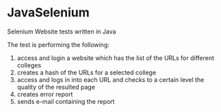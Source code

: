# JavaSelenium
Selenium Website tests written in Java

The test is performing the following:

1. access and login a website which has the list of the URLs for different colleges
2. creates a hash of the URLs for a selected college
3. access and logs in into each URL and checks to a certain level the quality of the resulted page
4. creates error report
5. sends e-mail containing the report
